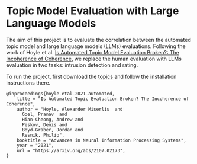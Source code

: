 # Topic Model Evaluation with Large Language Models
The aim of this project is to evaluate the correlation between the automated topic model and large language models (LLMs) evaluations. Following the work of Hoyle et al. [Is Automated Topic Model Evaluation Broken?:
The Incoherence of Coherence](https://arxiv.org/pdf/2107.02173), we replace the human evaluation with LLMs evaluation in two tasks: intrusion detection and rating.

To run the project, first download the [topics](https://github.com/ahoho/topics?tab=readme-ov-file) and follow the installation instructions there.

```
@inproceedings{hoyle-etal-2021-automated,
    title = "Is Automated Topic Evaluation Broken? The Incoherence of Coherence",
    author = "Hoyle, Alexander Miserlis  and
      Goel, Pranav  and
      Hian-Cheong, Andrew and
      Peskov, Denis and
      Boyd-Graber, Jordan and
      Resnik, Philip",
    booktitle = "Advances in Neural Information Processing Systems",
    year = "2021",
    url = "https://arxiv.org/abs/2107.02173",
}
```

